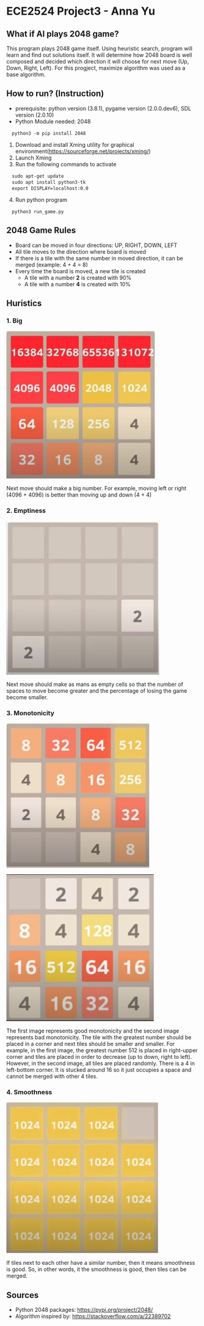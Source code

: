 # ECE2524 Project3 - Anna Yu
## What if AI plays 2048 game?
This program plays 2048 game itself. Using heuristic search, program will learn and find out solutions itself.
It will determine how 2048 board is well composed and decided which direction it will choose for next move (Up, Down, Right, Left).
For this progject, maximize algorithm was used as a base algorithm.


## How to run? (Instruction)
* prerequisite: python version (3.8.1), pygame version (2.0.0.dev6), SDL version (2.0.10)
* Python Module needed: 2048
``` 
  python3 -m pip install 2048
```  
1. Download and install Xming utility for graphical environment(https://sourceforge.net/projects/xming/)
2. Launch Xming
3. Run the following commands to activate
```
  sudo apt-get update  
  sudo apt install python3-tk
  export DISPLAY=localhost:0.0
```  
4. Run python program
```  
  python3 run_game.py
```

## 2048 Game Rules
* Board can be moved in four directions: UP, RIGHT, DOWN, LEFT
* All tile moves to the direction where board is moved
* If there is a tile with the same number in moved direction, it can be merged (example: 4 + 4 = 8)
* Every time the board is moved, a new tile is created
  * A tile with a number **2** is created with 90%
  * A tile with a number **4** is created with 10%
  
  
## Huristics
### 1. Big

![Alt text](Image/big.jpg?raw=true)

Next move should make a big number. For example, moving left or right (4096 + 4096) is better than moving up and down (4 + 4)

### 2. Emptiness

![Alt text](Image/emptiness.jpg?raw=true)

Next move should make as mans as empty cells so that the number of spaces to move become greater and the percentage of losing the game become smaller.

### 3. Monotonicity

![Alt text](Image/goodmonotonicity.jpg?raw=true)

![Alt text](Image/badmonotonicity.jpg?raw=true)

The first image represents good monotonicity and the second image represents bad monotonicity.
The tile with the greatest number should be placed in a corner and next tiles should be smaller and smaller. For example, in the first image, the greatest number 512 is placed in right-upper corner and tiles are placed in order to decrease (up to down, right to left). However, in the second image, all tiles are placed randomly. There is a 4 in left-bottom corner. It is stucked around 16 so it just occupies a space and cannot be merged with other 4 tiles.

### 4. Smoothness

![Alt text](Image/smoothness.jpg?raw=true)

If tiles next to each other have a similar number, then it means smoothness is good. So, in other words, it the smoothness is good, then tiles can be merged.


## Sources
* Python 2048 packages: https://pypi.org/project/2048/
* Algorithm  inspired by: https://stackoverflow.com/a/22389702
